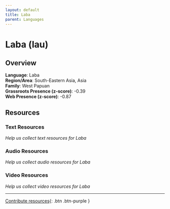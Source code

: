 ```yaml
---
layout: default
title: Laba
parent: Languages
---
```


# Laba (lau)

## Overview

**Language**: Laba  
**Region/Area**: South-Eastern Asia, Asia  
**Family**: West Papuan  
**Grassroots Presence (z-score)**: -0.39  
**Web Presence (z-score)**: -0.87  

## Resources

### Text Resources
*Help us collect text resources for Laba*

### Audio Resources
*Help us collect audio resources for Laba*

### Video Resources
*Help us collect video resources for Laba*

---

[Contribute resources](https://forms.office.com/e/1SfLJx3u1r){: .btn .btn-purple }

